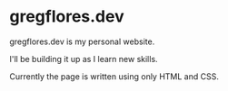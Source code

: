 # gregflores.dev

gregflores.dev is my personal website.

I'll be building it up as I learn new skills.

Currently the page is written using only HTML and CSS.
